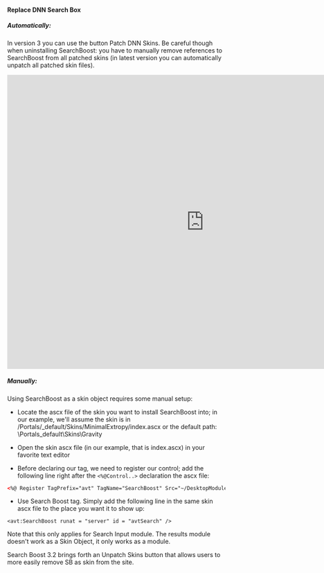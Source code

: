 #### Replace DNN Search Box

##### Automatically: 

In version 3 you can use the button Patch DNN Skins. Be careful though when uninstalling SearchBoost: you have to manually remove references to SearchBoost from all patched skins (in latest version you can automatically unpatch all patched skin files).

<iframe width="907" height="680" src="https://www.youtube.com/embed/caUQnMjxxuk" frameborder="0" allow="autoplay; encrypted-media" allowfullscreen></iframe>

##### Manually:

Using SearchBoost as a skin object requires some manual setup:

* Locate the ascx file of the skin you want to install SearchBoost into; in our example, we'll assume the skin is in /Portals/_default/Skins/MinimalExtropy/index.ascx 
or the default path: \Portals\_default\Skins\Gravity

* Open the skin ascx file (in our example, that is index.ascx) in your favorite text editor

* Before declaring our tag, we need to register our control; add the following line right after the ```<%@Control..>``` declaration the ascx file:

```html
<%@ Register TagPrefix="avt" TagName="SearchBoost" Src="~/DesktopModules/DnnSharp/SearchBoost/SearchInput.ascx"%>
```

* Use Search Boost tag. Simply add the following line in the same skin ascx file to the place you want it to show up:
```htmls
<avt:SearchBoost runat = "server" id = "avtSearch" />
```

Note that this only applies for Search Input module. The results module doesn't work as a Skin Object, it only works as a module.

Search Boost 3.2 brings forth an Unpatch Skins button that allows users to more easily remove SB as skin from the site.




